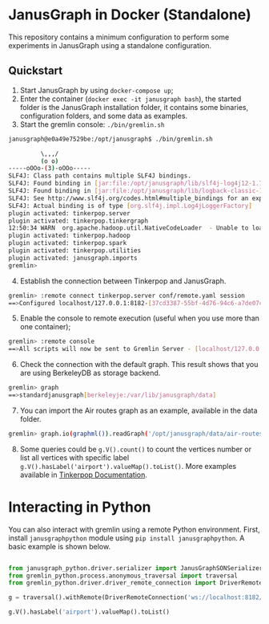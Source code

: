 # JanusGraph in Docker (Standalone)

This repository contains a minimum configuration to perform some experiments in JanusGraph using a standalone configuration.



## Quickstart

1. Start JanusGraph by using `docker-compose up`;
2. Enter the container (`docker exec -it janusgraph bash`), the started folder is the JanusGraph installation folder, it contains some binaries, configuration folders, and some data as examples.
3. Start the gremlin console: `./bin/gremlin.sh`
```bash
janusgraph@e0a49e7529be:/opt/janusgraph$ ./bin/gremlin.sh

         \,,,/
         (o o)
-----oOOo-(3)-oOOo-----
SLF4J: Class path contains multiple SLF4J bindings.
SLF4J: Found binding in [jar:file:/opt/janusgraph/lib/slf4j-log4j12-1.7.30.jar!/org/slf4j/impl/StaticLoggerBinder.class]
SLF4J: Found binding in [jar:file:/opt/janusgraph/lib/logback-classic-1.1.3.jar!/org/slf4j/impl/StaticLoggerBinder.class]
SLF4J: See http://www.slf4j.org/codes.html#multiple_bindings for an explanation.
SLF4J: Actual binding is of type [org.slf4j.impl.Log4jLoggerFactory]
plugin activated: tinkerpop.server
plugin activated: tinkerpop.tinkergraph
12:50:34 WARN  org.apache.hadoop.util.NativeCodeLoader  - Unable to load native-hadoop library for your platform... using builtin-java classes where applicable
plugin activated: tinkerpop.hadoop
plugin activated: tinkerpop.spark
plugin activated: tinkerpop.utilities
plugin activated: janusgraph.imports
gremlin> 
```
4. Establish the connection between Tinkerpop and JanusGraph.
```bash
gremlin> :remote connect tinkerpop.server conf/remote.yaml session
==>Configured localhost/127.0.0.1:8182-[37cd3387-55bf-4d76-94c6-a7de07c6d9fe]
```
5. Enable the console to remote execution (useful when you use more than one container);
```bash
gremlin> :remote console
==>All scripts will now be sent to Gremlin Server - [localhost/127.0.0.1:8182]-[37cd3387-55bf-4d76-94c6-a7de07c6d9fe] - type ':remote console' to return to local mode
```

6. Check the connection with the default graph. This result shows that you are using BerkeleyDB as storage backend.
```bash
gremlin> graph
==>standardjanusgraph[berkeleyje:/var/lib/janusgraph/data]
```

7. You can import the Air routes graph as an example, available in the data folder.
```bash
gremlin> graph.io(graphml()).readGraph('/opt/janusgraph/data/air-routes.graphml')
```
8. Some queries could be  `g.V().count()` to count the vertices number or list all vertices with specific label `g.V().hasLabel('airport').valueMap().toList()`. More examples available in [Tinkerpop Documentation](http://www.kelvinlawrence.net/book/PracticalGremlin.html).



# Interacting in Python

You can also interact with gremlin using a remote Python environment. First, install `janusgraphpython` module using `pip install janusgraphpython`. A basic example is shown below.

```python

from janusgraph_python.driver.serializer import JanusGraphSONSerializersV3d0
from gremlin_python.process.anonymous_traversal import traversal
from gremlin_python.driver.driver_remote_connection import DriverRemoteConnection

g = traversal().withRemote(DriverRemoteConnection('ws://localhost:8182/gremlin','g'), message_serializer=JanusGraphSONSerializersV3d0())

g.V().hasLabel('airport').valueMap().toList()
```

